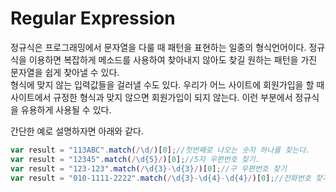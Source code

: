 # Regular Expression

 정규식은 프로그래밍에서 문자열을 다룰 때 패턴을 표현하는 일종의 형식언어이다.
정규식을 이용하면 복잡하게 메소드를 사용하여 찾아내지 않아도 찾길 원하는 패턴을 가진 문자열을 쉽게 찾아낼 수 있다.<br>
형식에 맞지 않는 입력값들을 걸러낼 수도 있다. 우리가 어느 사이트에 회원가입을 할 때 사이트에서 규정한 형식과 맞지 않으면 회원가입이 되지 않는다. 이런 부분에서 정규식을 유용하게 사용될 수 있다.

간단한 예로 설명하자면 아래와 같다.
```javascript
var result = "113ABC".match(/\d/)[0];//첫번째로 나오는 숫자 하나를 찾는다.
var result = "12345".match(/\d{5}/)[0];//5자 우편번호 찾기.
var result = "123-123".match(/\d{3}-\d{3}/)[0];//구 우편번호 찾기
var result = "010-1111-2222".match(/\d{3}-\d{4}-\d{4}/)[0];//전화번호 찾기.
```